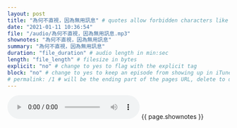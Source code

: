 ```yaml
---
layout: post
title: "為何不直視，因為無用訊息" # quotes allow forbidden characters like the colon
date: "2021-01-11 10:36:54"
file: "/audio/為何不直視，因為無用訊息.mp3"
shownotes: "為何不直視，因為無用訊息"
summary: "為何不直視，因為無用訊息"
duration: "file_duration" # audio length in min:sec
length: "file_length" # filesize in bytes
explicit: "no" # change to yes to flag with the explicit tag
block: "no" # change to yes to keep an episode from showing up in iTunes
# permalink: /1 # will be the ending part of the pages URL, delete to default to the title
---
```


<audio controls>
<source src="{{site.url}}{{site.baseurl}}{{ page.file }}" type="audio/x-mp3">
Your browser does not support the audio element.
</audio>
{{ page.shownotes }}
